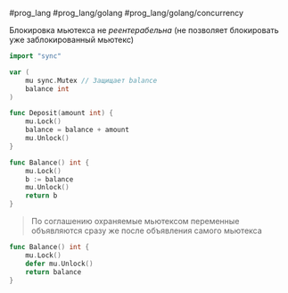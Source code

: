 #prog_lang #prog_lang/golang #prog_lang/golang/concurrency 

Блокировка мьютекса не *реентерабельна* (не позволяет бло­кировать уже заблокированный мьютекс)

```go
import "sync"

var (
	mu sync.Mutex // Защищает balance
	balance int
)

func Deposit(amount int) {
	mu.Lock()
	balance = balance + amount
	mu.Unlock()
}

func Balance() int {
	mu.Lock()
	b := balance
	mu.Unlock()
	return b
}
```

> По соглашению охраняе­мые мьютексом переменные объявляются сразу же после объявления самого мью­текса

```go
func Balance() int {
	mu.Lock()
	defer mu.Unlock()
	return balance
}
```
